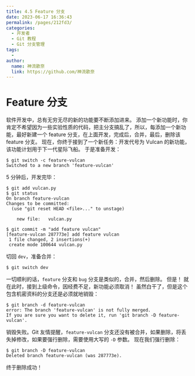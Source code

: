 ```yaml
---
title: 4.5 Feature 分支
date: 2023-06-17 16:36:43
permalink: /pages/212fd3/
categories:
  - 开发者
  - Git 教程
  - Git 分支管理
tags:
  - 
author: 
  name: 神流歌奈
  link: https://github.com/神流歌奈
---
```

# Feature 分支

软件开发中，总有无穷无尽的新的功能要不断添加进来。
添加一个新功能时，你肯定不希望因为一些实验性质的代码，把主分支搞乱了，所以，每添加一个新功能，最好新建一个 feature 分支，在上面开发，完成后，合并，最后，删除该 feature 分支。
现在，你终于接到了一个新任务：开发代号为 Vulcan 的新功能，该功能计划用于下一代星际飞船。
于是准备开发：

```shell
$ git switch -c feature-vulcan
Switched to a new branch 'feature-vulcan'
```
5 分钟后，开发完毕：
```shell
$ git add vulcan.py
$ git status
On branch feature-vulcan
Changes to be committed:
  (use "git reset HEAD <file>..." to unstage)

	new file:   vulcan.py

$ git commit -m "add feature vulcan"
[feature-vulcan 287773e] add feature vulcan
 1 file changed, 2 insertions(+)
 create mode 100644 vulcan.py
```
切回 `dev`，准备合并：
```shell
$ git switch dev
```
一切顺利的话，`feature` 分支和 `bug` 分支是类似的，合并，然后删除。
但是！
就在此时，接到上级命令，因经费不足，新功能必须取消！
虽然白干了，但是这个包含机密资料的分支还是必须就地销毁：
```shell
$ git branch -d feature-vulcan
error: The branch 'feature-vulcan' is not fully merged.
If you are sure you want to delete it, run 'git branch -D feature-vulcan'.
```
销毁失败。Git 友情提醒，`feature-vulcan` 分支还没有被合并，如果删除，将丢失掉修改，如果要强行删除，需要使用大写的 `-D` 参数。
现在我们强行删除：
```shell
$ git branch -D feature-vulcan
Deleted branch feature-vulcan (was 287773e).
```
终于删除成功！
